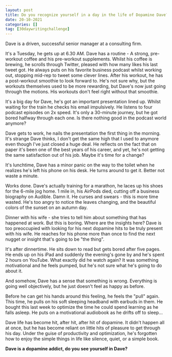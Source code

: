 ```yaml
---
layout: post
title: Do you recognize yourself in a day in the life of Dopamine Dave?
date: 20-10-2021
categories: []
tag: [30daywritingchallenge]
---
```


Dave is a driven, successful senior manager at a consulting firm. 

It's a Tuesday, he gets up at 6.30 AM. Dave has a routine - A strong, pre-workout coffee and his pre-workout supplements. Whilst his coffee is brewing, he scrolls through Twitter, pleased with how many likes his last tweet got. He always puts on his favorite business podcast whilst working out, stopping mid-rep to tweet some clever lines. After his workout, he has a post-workout smoothie to look forward to. He's not sure why, but the workouts themselves used to be more rewarding, but Dave's now just going through the motions. His workouts don't feel right without that smoothie. 

It's a big day for Dave, he's got an important presentation lined up. Whilst waiting for the train he checks his email impulsively. He listens to four podcast episodes on 2x speed. It's only a 30-minute journey, but he got bored halfway through each one. Is there nothing good in the podcast world anymore?

Dave gets to work, he nails the presentation the first thing in the morning. It's strange Dave thinks, I don't get the same high that I used to anymore even though I've just closed a huge deal. He reflects on the fact that on paper it's been one of the best years of his career, and yet, he's not getting the same satisfaction out of his job. Maybe it's time for a change? 

It's lunchtime, Dave has a minor panic on the way to the toilet when he realizes he's left his phone on his desk. He turns around to get it. Better not waste a minute. 

Works done. Dave's actually training for a marathon, he laces up his shoes for the 6-mile jog home. 1 mile in, his AirPods died, cutting off a business biography on Audible. Damn it. He curses and swears - this is more time wasted. He's too angry to notice the leaves changing, and the beautiful colors of the sunset on an autumn day.

Dinner with his wife - she tries to tell him about something that has happened at work. But this is boring. Where are the insights here? Dave is too preoccupied with looking for his next dopamine hits to be truly present with his wife. He reaches for his phone more than once to find the next nugget or insight that's going to be "the thing".

It's after dinnertime. He sits down to read but gets bored after five pages. He ends up on his iPad and suddenly the evening's gone by and he's spent 2 hours on YouTube. What exactly did he watch again? It was something motivational and he feels pumped, but he's not sure what he's going to do about it. 

And somehow, Dave has a sense that something is wrong. Everything is going well objectively, but he just doesn't feel as happy as before. 

Before he can get his hands around this feeling, he feels the "pull" again. This time, he pulls on his soft sleeping headband with earbuds in them. He bought this last week to optimize the time he could spend learning as he falls asleep. He puts on a motivational audiobook as he drifts off to sleep...

Dave life has become hit, after hit, after hit of dopamine. It didn't happen all at once, but he has become reliant on little hits of pleasure to get through his day. Under the guise of productivity and optimization, he's forgotten how to enjoy the simple things in life like silence, quiet, or a simple book. 

**Dave is a dopamine addict, do you see yourself in Dave?** 

‍


